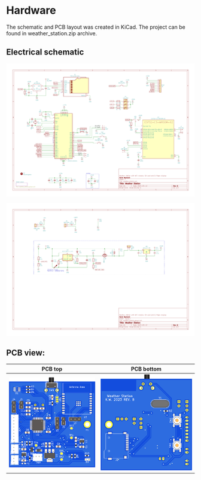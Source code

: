 # Hardware

The schematic and PCB layout was created in KiCad. The project can be found in weather_station.zip archive.

## Electrical schematic

![Main schematic](img/schamatic.png)

![Power source block](img/schamatic_pwr.png)


## PCB view:
| PCB top | PCB bottom |
|--|--|
| ![top](img/pcb_top.png) | ![bottom](img/pcb_bot.png) |
